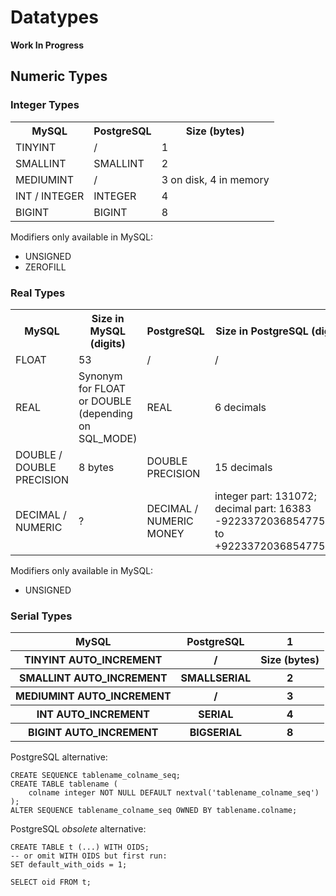 # Datatypes

**Work In Progress**

## Numeric Types

### Integer Types

<table>
    <tr>
        <th>MySQL</th>
        <th>PostgreSQL</th>
        <th>Size (bytes)</th>
    </tr>
    <tr>
        <td>TINYINT</td>
        <td>/</td>
        <td>1</td>
    </tr>
    <tr>
        <td>SMALLINT</td>
        <td>SMALLINT</td>
        <td>2</td>
    </tr>
    <tr>
        <td>MEDIUMINT</td>
        <td>/</td>
        <td>3 on disk, 4 in memory</td>
    </tr>
    <tr>
        <td>INT / INTEGER</td>
        <td>INTEGER</td>
        <td>4</td>
    </tr>
    <tr>
        <td>BIGINT</td>
        <td>BIGINT</td>
        <td>8</td>
    </tr>
</table>

Modifiers only available in MySQL:
* UNSIGNED
* ZEROFILL

### Real Types

<table>
    <tr>
        <th>MySQL</th>
        <th>Size in MySQL (digits)</th>
        <th>PostgreSQL</th>
        <th>Size in PostgreSQL (digits)</th>
    </tr>
    <tr>
        <td>FLOAT</td>
        <td>53</td>
        <td>/</td>
        <td>/</td>
    </tr>
    <tr>
        <td>REAL</td>
        <td>Synonym for FLOAT or DOUBLE (depending on SQL_MODE)</td>
        <td>REAL</td>
        <td>6 decimals</td>
    </tr>
    <tr>
        <td>DOUBLE / DOUBLE PRECISION</td>
        <td>8 bytes</td>
        <td>DOUBLE PRECISION</td>
        <td>15 decimals</td>
    </tr>
    <tr>
        <td>DECIMAL / NUMERIC</td>
        <td>?</td>
        <td>
            DECIMAL / NUMERIC<br>
            MONEY
        </td>
        <td>
            integer part: 131072; decimal part: 16383<br>
            -92233720368547758.08 to +92233720368547758.07
        </td>
    </tr>
</table>

Modifiers only available in MySQL:
* UNSIGNED

### Serial Types

<table>
    <tr>
        <th>MySQL</th>
        <th>PostgreSQL</th>
        <th>1</th>
    </tr>
    <tr>
        <th>TINYINT AUTO_INCREMENT</th>
        <th>/</th>
        <th>Size (bytes)</th>
    </tr>
    <tr>
        <th>SMALLINT AUTO_INCREMENT</th>
        <th>SMALLSERIAL</th>
        <th>2</th>
    </tr>
    <tr>
        <th>MEDIUMINT AUTO_INCREMENT</th>
        <th>/</th>
        <th>3</th>
    </tr>
    <tr>
        <th>INT AUTO_INCREMENT</th>
        <th>SERIAL</th>
        <th>4</th>
    </tr>
    <tr>
        <th>BIGINT AUTO_INCREMENT</th>
        <th>BIGSERIAL</th>
        <th>8</th>
    </tr>
</table>

PostgreSQL alternative:

```
CREATE SEQUENCE tablename_colname_seq;
CREATE TABLE tablename (
    colname integer NOT NULL DEFAULT nextval('tablename_colname_seq')
);
ALTER SEQUENCE tablename_colname_seq OWNED BY tablename.colname;
```

PostgreSQL *obsolete* alternative:

```
CREATE TABLE t (...) WITH OIDS;
-- or omit WITH OIDS but first run:
SET default_with_oids = 1;

SELECT oid FROM t;
```

